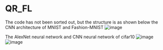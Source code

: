 # QR_FL
The code has not been sorted out, but the structure is as shown below
the CNN architecture of MNIST and Fashion-MNIST
![image](https://user-images.githubusercontent.com/84163763/118209928-27c43500-b49c-11eb-9d3d-84e1c0cdfa8f.png)

The AlexNet neural network and CNN neural network of cifar10
![image](https://user-images.githubusercontent.com/84163763/118210144-9d300580-b49c-11eb-87e8-f4bab111aa41.png)
![image](https://user-images.githubusercontent.com/84163763/118210291-ea13dc00-b49c-11eb-8a15-fa49fec48212.png)

